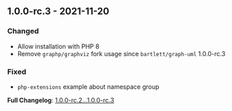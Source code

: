 
## 1.0.0-rc.3 - 2021-11-20

### Changed

- Allow installation with PHP 8
- Remove `graphp/graphviz` fork usage since `bartlett/graph-uml` 1.0.0-rc.3

### Fixed

- `php-extensions` example about namespace group

**Full Changelog**: [1.0.0-rc.2...1.0.0-rc.3](https://github.com/llaville/graph-plantuml-generator/compare/1.0.0-rc.2...1.0.0-rc.3)
